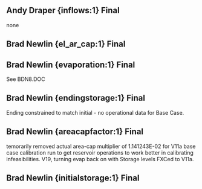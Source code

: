 ## Andy Draper {inflows:1} Final
none

## Brad Newlin {el_ar_cap:1} Final


## Brad Newlin {evaporation:1} Final
See BDN8.DOC

## Brad Newlin {endingstorage:1} Final
Ending constrained to match initial - no operational data for Base Case.

## Brad Newlin {areacapfactor:1} Final
temorarily removed actual area-cap multiplier of 1.141243E-02 for V11a base case calibration run to get reservoir operations to work better in calibrating infeasibilities. V19, turning evap back on with Storage levels FXCed to V11a.

## Brad Newlin {initialstorage:1} Final

